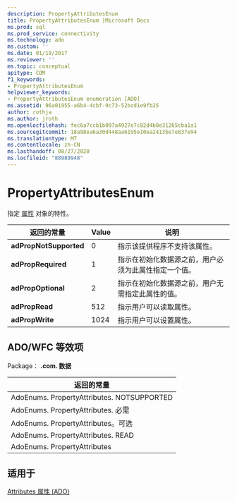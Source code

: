 ```yaml
---
description: PropertyAttributesEnum
title: PropertyAttributesEnum |Microsoft Docs
ms.prod: sql
ms.prod_service: connectivity
ms.technology: ado
ms.custom: ''
ms.date: 01/19/2017
ms.reviewer: ''
ms.topic: conceptual
apitype: COM
f1_keywords:
- PropertyAttributesEnum
helpviewer_keywords:
- PropertyAttributesEnum enumeration [ADO]
ms.assetid: 96a01955-a6b4-4cbf-9c73-52bcd1e9fb25
author: rothja
ms.author: jroth
ms.openlocfilehash: fec6a7ccb1b097a4927e7c82d4b0e31265cba1a1
ms.sourcegitcommit: 18a98ea6a30d448aa6195e10ea2413be7e837e94
ms.translationtype: MT
ms.contentlocale: zh-CN
ms.lasthandoff: 08/27/2020
ms.locfileid: "88989948"
---
```

# <a name="propertyattributesenum"></a>PropertyAttributesEnum
指定 [属性](./property-object-ado.md) 对象的特性。  
  
|返回的常量|Value|说明|  
|--------------|-----------|-----------------|  
|**adPropNotSupported**|0|指示该提供程序不支持该属性。|  
|**adPropRequired**|1|指示在初始化数据源之前，用户必须为此属性指定一个值。|  
|**adPropOptional**|2|指示在初始化数据源之前，用户无需指定此属性的值。|  
|**adPropRead**|512|指示用户可以读取属性。|  
|**adPropWrite**|1024|指示用户可以设置属性。|  
  
## <a name="adowfc-equivalent"></a>ADO/WFC 等效项  
 Package： **.com. 数据**  
  
|返回的常量|  
|--------------|  
|AdoEnums. PropertyAttributes. NOTSUPPORTED|  
|AdoEnums. PropertyAttributes. 必需|  
|AdoEnums. PropertyAttributes。可选|  
|AdoEnums. PropertyAttributes. READ|  
|AdoEnums. PropertyAttributes|  
  
## <a name="applies-to"></a>适用于  
 [Attributes 属性 (ADO)](./attributes-property-ado.md)